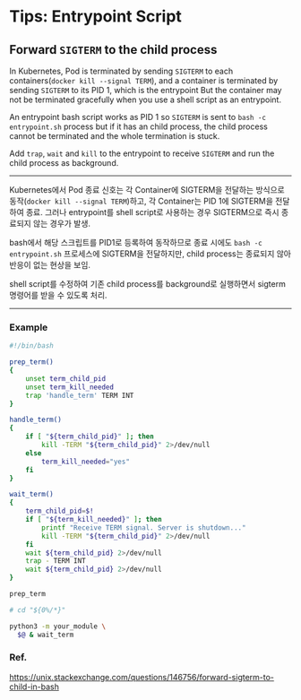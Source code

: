# Tips: Entrypoint Script

## Forward `SIGTERM` to the child process

In Kubernetes, Pod is terminated by sending `SIGTERM` to each containers(`docker kill --signal TERM`),
and a container is terminated by sending `SIGTERM` to its PID 1, which is the entrypoint
But the container may not be terminated gracefully when you use a shell script as an entrypoint.

An entrypoint bash script works as PID 1 so `SIGTERM` is sent to `bash -c entrypoint.sh` process but
if it has an child process, the child process cannot be terminated and the whole termination is stuck.

Add `trap`, `wait` and `kill` to the entrypoint to receive `SIGTERM` and run the child process as background.

---

Kubernetes에서 Pod 종료 신호는 각 Container에 SIGTERM을 전달하는 방식으로 동작(`docker kill --signal TERM`)하고,
각 Container는 PID 1에 SIGTERM을 전달하여 종료.
그러나 entrypoint를 shell script로 사용하는 경우 SIGTERM으로 즉시 종료되지 않는 경우가 발생. 

bash에서 해당 스크립트를 PID1로 등록하여 동작하므로
종료 시에도 `bash -c entrypoint.sh` 프로세스에 SIGTERM을 전달하지만,
child process는 종료되지 않아 반응이 없는 현상을 보임.

shell script를 수정하여 기존 child process를 background로 실행하면서
sigterm 명령어를 받을 수 있도록 처리.

---

### Example

```bash
#!/bin/bash

prep_term()
{
    unset term_child_pid
    unset term_kill_needed
    trap 'handle_term' TERM INT
}

handle_term()
{
    if [ "${term_child_pid}" ]; then
        kill -TERM "${term_child_pid}" 2>/dev/null
    else
        term_kill_needed="yes"
    fi
}

wait_term()
{
    term_child_pid=$!
    if [ "${term_kill_needed}" ]; then
        printf "Receive TERM signal. Server is shutdown..."
        kill -TERM "${term_child_pid}" 2>/dev/null 
    fi
    wait ${term_child_pid} 2>/dev/null
    trap - TERM INT
    wait ${term_child_pid} 2>/dev/null
}

prep_term

# cd "${0%/*}"

python3 -m your_module \
  $@ & wait_term

```

### Ref.

https://unix.stackexchange.com/questions/146756/forward-sigterm-to-child-in-bash
